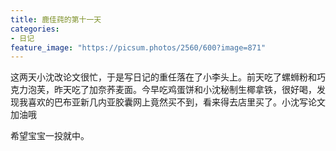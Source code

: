 ```yaml
---
title: 鹿佳莼的第十一天
categories:
- 日记
feature_image: "https://picsum.photos/2560/600?image=871"
---
```


这两天小沈改论文很忙，于是写日记的重任落在了小李头上。前天吃了螺蛳粉和巧克力泡芙，昨天吃了加奈荞麦面。今早吃鸡蛋饼和小沈秘制生椰拿铁，很好喝，发现我喜欢的巴布亚新几内亚胶囊网上竟然买不到，看来得去店里买了。小沈写论文加油哦

希望宝宝一投就中。



